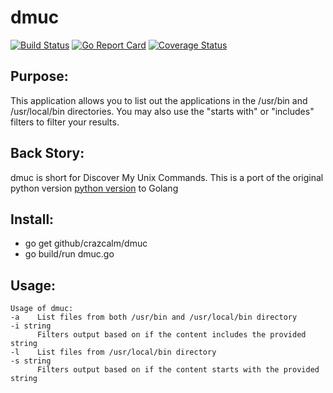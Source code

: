 # dmuc

[![Build Status](https://api.travis-ci.org/crazcalm/dmuc.svg?branch=master)](https://travis-ci.org/crazcalm/dmuc)     [![Go Report Card](https://goreportcard.com/badge/github.com/crazcalm/dmuc)](https://goreportcard.com/report/github.com/crazcalm/dmuc)     [![Coverage Status](https://coveralls.io/repos/github/crazcalm/dmuc/badge.svg?branch=master)](https://coveralls.io/github/crazcalm/dmuc?branch=master)

## Purpose:
This application allows you to list out the applications in the /usr/bin and /usr/local/bin directories. You may also use the "starts with" or "includes" filters to filter your results.


## Back Story:
dmuc is short for Discover My Unix Commands. This is a port of the original python version [python version](https://github.com/crazcalm/DiscoverMyUnixCommands)  to Golang

## Install:
* go get github/crazcalm/dmuc
* go build/run dmuc.go

## Usage:
	Usage of dmuc:
  	-a    List files from both /usr/bin and /usr/local/bin directory
  	-i string
          Filters output based on if the content includes the provided string
  	-l    List files from /usr/local/bin directory
  	-s string
          Filters output based on if the content starts with the provided string
